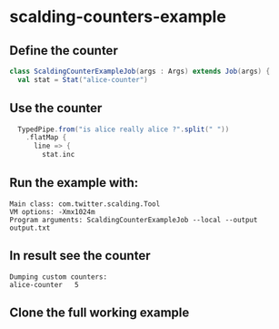# scalding-counters-example

## Define the counter

```scala
class ScaldingCounterExampleJob(args : Args) extends Job(args) {
  val stat = Stat("alice-counter")
```

## Use the counter
```scala
  TypedPipe.from("is alice really alice ?".split(" "))
    .flatMap {
      line => {
        stat.inc
```        

## Run the example with:
```
Main class: com.twitter.scalding.Tool
VM options: -Xmx1024m
Program arguments: ScaldingCounterExampleJob --local --output output.txt
```

## In result see the counter

```
Dumping custom counters:
alice-counter	5
```

## Clone the full working example
